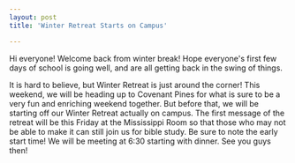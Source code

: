 ```yaml
---
layout: post
title: 'Winter Retreat Starts on Campus'

---
```


Hi everyone! Welcome back from winter break! Hope everyone's first few days of school is going well, and are all getting back in the swing of things. 

It is hard to believe, but Winter Retreat is just around the corner! This weekend, we will be heading up to Covenant Pines for what is sure to be a very fun and enriching weekend together. But before that, we will be starting off our Winter Retreat actually on campus. The first message of the retreat will be this Friday at the Mississippi Room so that those who may not be able to make it can still join us for bible study. Be sure to note the early start time! We will be meeting at 6:30 starting with dinner. See you guys then!
